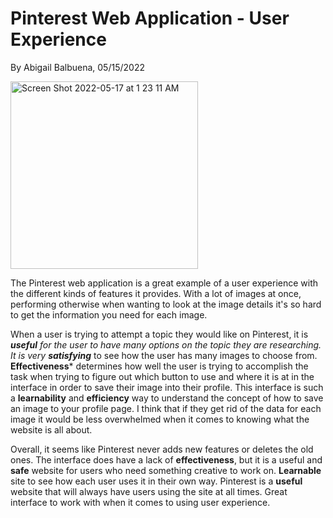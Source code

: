 # Pinterest Web Application - User Experience 
By Abigail Balbuena, 05/15/2022

<img width="300" alt="Screen Shot 2022-05-17 at 1 23 11 AM" src="https://user-images.githubusercontent.com/85459984/168765372-a4fe9e22-f977-4a9b-b5c6-a8915e79e6b8.png">

The Pinterest web application is a great example of a user experience with the different kinds of features it provides. With a lot of images at once, performing otherwise when wanting to look at the image details it's so hard to get the information you need for each image.

When a user is trying to attempt a  topic they would like on Pinterest, it is ***useful** for the user to have many options on the topic they are researching. It is very **satisfying*** to see how the user has many images to choose from. **Effectiveness*** determines how well the user is trying to accomplish the task when trying to figure out which button to use and where it is at in the interface in order to save their image into their profile. This interface is such a **learnability** and **efficiency** way to understand the concept of how to save an image to your profile page. I think that if they get rid of the data for each image it would be less overwhelmed when it comes to knowing what the website is all about. 

Overall, it seems like Pinterest never adds new features or deletes the old ones. The interface does have a lack of **effectiveness**, but it is a useful and **safe** website for users who need something creative to work on. **Learnable** site to see how each user uses it in their own way. Pinterest is a **useful** website that will always have users using the site at all times. Great interface to work with when it comes to using user experience. 



